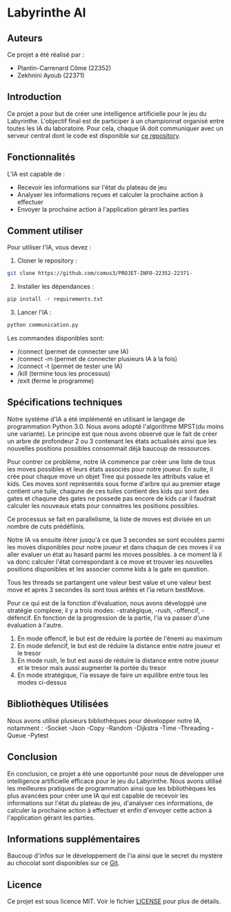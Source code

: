# Labyrinthe AI
## Auteurs
Ce projet a été réalisé par : 

 - Plantin-Carrenard Côme  (22352)
 - Zekhnini Ayoub  (22371)
## Introduction

Ce projet a pour but de créer une intelligence artificielle pour le jeu du Labyrinthe. L'objectif final est de participer à un championnat organisé entre toutes les IA du laboratoire. Pour cela, chaque IA doit communiquer avec un serveur central dont le code est disponible sur [ce repository](https://github.com/qlurkin/PI2CChampionshipRunner).

## Fonctionnalités

L'IA est capable de :

- Recevoir les informations sur l'état du plateau de jeu
- Analyser les informations reçues et calculer la prochaine action à effectuer
- Envoyer la prochaine action à l'application gérant les parties

## Comment utiliser

Pour utiliser l'IA, vous devez :

1. Cloner le repository :
```bash
git clone https://github.com/comus3/PROJET-INFO-22352-22371-
```
2. Installer les dépendances :
```bash
pip install -r requirements.txt
```
3. Lancer l'IA :
```bash
python communication.py
```
Les commandes disponibles sont:

- /connect (permet de connecter une IA)
- /connect -m (permet de connecter plusieurs IA à la fois)
- /connect -t (permet de tester une IA)
- /kill (termine tous les processus)
- /exit (ferme le programme)

## Spécifications techniques

Notre système d'IA a été implémenté en utilisant le langage de programmation Python 3.0. 
Nous avons adopté l'algorithme MPST(du moins une variante). Le principe est que nous avons observé que le fait de créer un arbre de profondeur 2 ou 3 contenant les états actualisés ainsi que les nouvelles positions possibles consommait déjà baucoup de ressources.

 Pour contrer ce problème, notre IA commence par créer une liste de tous les moves possibles et leurs états associés pour notre joueur. En suite, il crée pour chaque move un objet Tree qui possede les attributs value et kids. Ces moves sont représentés sous forme d'arbre qui au premier etage contient une tuile, chaqune de ces tuiles contient des kids qui sont des gates et chaqune des gates ne possede pas encore de kids car il faudrait calculer les nouveaux etats pour connaitres les positions possibles.

Ce processus se fait en parallelisme, la liste de moves est divisée en un nombre de cuts prédéfiinis.

Notre IA va ensuite itérer jusqu'à ce que 3 secondes se sont ecoulées parmi les moves disponibles pour notre joueur et dans chaqun de ces moves il va aller evaluer un état au hasard parmi les moves possibles. à ce moment là il va donc calculer l'état correspondant à ce move et trouver les nouvelles positions disponibles et les associer comme kids à la gate en question.

Tous les threads se partangent une valeur best value et une valeur best move et après 3 secondes ils sont tous arêtés et l'ia return bestMove.

Pour ce qui est de la fonction d'évaluation, nous avons développé une stratégie complexe; il y a trois modes:
-stratégique,
-rush,
-offencif,
-défencif.
En fonction de la progression de la partie, l'ia va passer d'une évaluation à l'autre.
1. En mode offencif, le but est de réduire la portée de l'énemi au maximum
2. En mode defencif, le but est de réduire la distance entre notre joueur et le tresor
3. En mode rush, le but est aussi de réduire la distance entre notre joueur et le tresor mais aussi augmenter la portée du tresor
4. En mode stratégique, l'ia essaye de faire un equilibre entre tous les modes ci-dessus

## Bibliothèques Utilisées

Nous avons utilisé plusieurs bibliothèques pour développer notre IA, notamment :
-Socket
-Json
-Copy
-Random
-Dijkstra
-Time
-Threading
-Queue
-Pytest


## Conclusion
En conclusion, ce projet a été une opportunité pour nous de développer une intelligence artificielle efficace pour le jeu du Labyrinthe. Nous avons utilisé les meilleures pratiques de programmation ainsi que les bibliothèques les plus avancées pour créer une IA qui est capable de recevoir les informations sur l'état du plateau de jeu, d'analyser ces informations, de calculer la prochaine action à effectuer et enfin d'envoyer cette action à l'application gérant les parties.

## Informations supplémentaires

Baucoup d'infos sur le développement de l'ia ainsi que le secret du mystère au chocolat sont disponibles sur ce [Git](https://www.youtube.com/watch?v=dQw4w9WgXcQ&ab_channel=RickAstley).

## Licence

Ce projet est sous licence MIT. Voir le fichier [LICENSE](https://github.com/comus3/PROJET-INFO-22352-22371-/blob/main/LICENCE) pour plus de détails.




